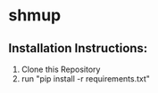 # shmup

## Installation Instructions:
1. Clone this Repository
2. run "pip install -r requirements.txt"